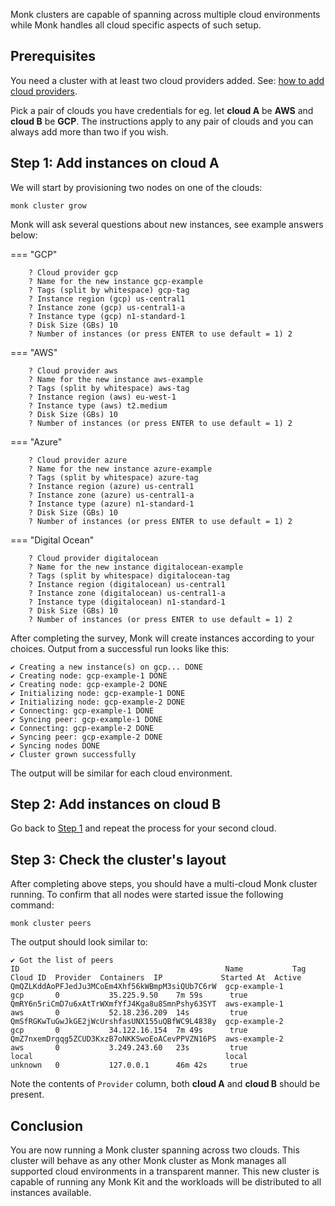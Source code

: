 Monk clusters are capable of spanning across multiple cloud environments while Monk handles all cloud specific aspects of such setup.

## Prerequisites

You need a cluster with at least two cloud providers added.
See: [how to add cloud providers](01-cloud-provider.md).

Pick a pair of clouds you have credentials for eg. let **cloud A** be **AWS** and **cloud B** be **GCP**. The instructions apply to any pair of clouds and you can always add more than two if you wish.

## Step 1: Add instances on cloud A

We will start by provisioning two nodes on one of the clouds:

    monk cluster grow

Monk will ask several questions about new instances, see example answers below:

=== "GCP"

        ? Cloud provider gcp
        ? Name for the new instance gcp-example
        ? Tags (split by whitespace) gcp-tag
        ? Instance region (gcp) us-central1
        ? Instance zone (gcp) us-central1-a
        ? Instance type (gcp) n1-standard-1
        ? Disk Size (GBs) 10
        ? Number of instances (or press ENTER to use default = 1) 2

=== "AWS"

        ? Cloud provider aws
        ? Name for the new instance aws-example
        ? Tags (split by whitespace) aws-tag
        ? Instance region (aws) eu-west-1
        ? Instance type (aws) t2.medium
        ? Disk Size (GBs) 10
        ? Number of instances (or press ENTER to use default = 1) 2

=== "Azure"

        ? Cloud provider azure
        ? Name for the new instance azure-example
        ? Tags (split by whitespace) azure-tag
        ? Instance region (azure) us-central1
        ? Instance zone (azure) us-central1-a
        ? Instance type (azure) n1-standard-1
        ? Disk Size (GBs) 10
        ? Number of instances (or press ENTER to use default = 1) 2

=== "Digital Ocean"

        ? Cloud provider digitalocean
        ? Name for the new instance digitalocean-example
        ? Tags (split by whitespace) digitalocean-tag
        ? Instance region (digitalocean) us-central1
        ? Instance zone (digitalocean) us-central1-a
        ? Instance type (digitalocean) n1-standard-1
        ? Disk Size (GBs) 10
        ? Number of instances (or press ENTER to use default = 1) 2

After completing the survey, Monk will create instances according to your choices. Output from a successful run looks like this:

    ✔ Creating a new instance(s) on gcp... DONE
    ✔ Creating node: gcp-example-1 DONE
    ✔ Creating node: gcp-example-2 DONE
    ✔ Initializing node: gcp-example-1 DONE
    ✔ Initializing node: gcp-example-2 DONE
    ✔ Connecting: gcp-example-1 DONE
    ✔ Syncing peer: gcp-example-1 DONE
    ✔ Connecting: gcp-example-2 DONE
    ✔ Syncing peer: gcp-example-2 DONE
    ✔ Syncing nodes DONE
    ✔ Cluster grown successfully

The output will be similar for each cloud environment.

## Step 2: Add instances on cloud B

Go back to [Step 1](#step-1-add-peers-on-cloud-a) and repeat the process for your second cloud.

## Step 3: Check the cluster's layout

After completing above steps, you should have a multi-cloud Monk cluster running. To confirm that all nodes were started issue the following command:

    monk cluster peers

The output should look similar to:

    ✔ Got the list of peers
    ID                                              Name           Tag  Cloud ID  Provider  Containers  IP             Started At  Active
    QmQZLKddAoPFJedJu3MCoEm4Xhf56kWBmpM3siQUb7C6rW  gcp-example-1                 gcp       0           35.225.9.50    7m 59s      true
    QmRY6n5riCmD7u6xAtTrWXmfYfJ4Kga8u8SmnPshy63SYT  aws-example-1                 aws       0           52.18.236.209  14s         true
    QmSfRGKwTuGwJkGE2jWcUrshfasUNX155uQBfWC9L4838y  gcp-example-2                 gcp       0           34.122.16.154  7m 49s      true
    QmZ7nxemDrgqg5ZCUD3KxzB7oNKKSwoEoACevPPVZN16PS  aws-example-2                 aws       0           3.249.243.60   23s         true
    local                                           local                         unknown   0           127.0.0.1      46m 42s     true

Note the contents of `Provider` column, both **cloud A** and **cloud B** should be present.

## Conclusion

You are now running a Monk cluster spanning across two clouds. This cluster will behave as any other Monk cluster as Monk manages all supported cloud environments in a transparent manner. This new cluster is capable of running any Monk Kit and the workloads will be distributed to all instances available.
